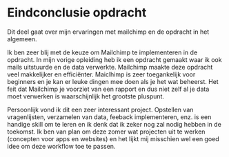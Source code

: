 # Eindconclusie opdracht

Dit deel gaat over mijn ervaringen met mailchimp en de opdracht in het algemeen.

Ik ben zeer blij met de keuze om Mailchimp te implementeren in de opdracht. In mijn vorige opleiding heb ik een opdracht gemaakt waar ik ook mails uitstuurde en de data verwerkte. Mailchimp maakte deze opdracht veel makkelijker en efficiënter. Maiclhimp is zeer toegankelijk voor beginners en je kan er leuke dingen mee doen als je het wat beheerst. Het feit dat Mailchimp je voorziet van een rapport en dus niet zelf al je data moet verwerken is waarschijnlijk het grootste pluspunt.

Persoonlijk vond ik dit een zeer interessant project. Opstellen van vragenlijsten, verzamelen van data, feeback implementeren, enz. is een handige skill om te leren en ik denk dat ik zeker nog zal nodig hebben in de toekomst. Ik ben van plan om deze zomer wat projecten uit te werken (concepten voor apps en websites) en het lijkt mij misschien wel een goed idee om deze workflow toe te passen.
